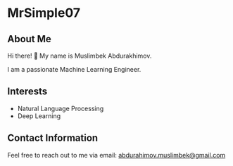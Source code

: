 # MrSimple07

## About Me
Hi there! 👋 My name is Muslimbek Abdurakhimov.

I am a passionate Machine Learning Engineer.

## Interests
- Natural Language Processing
- Deep Learning

## Contact Information

Feel free to reach out to me via email: [abdurahimov.muslimbek@gmail.com](mailto:abdurahimov.muslimbek@gmail.com)
